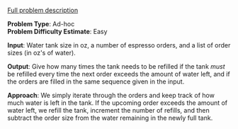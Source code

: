 [Full problem description](https://mausa21.kattis.com/problems/espresso)

**Problem Type**: Ad-hoc  
**Problem Difficulty Estimate**: Easy

**Input**: Water tank size in oz, a number of espresso orders, and a list of order sizes (in oz's of water).

**Output**: Give how many times the tank needs to be refilled if the tank *must* be refilled every time the next order exceeds the amount of water left, 
and if the orders are filled in the same sequence given in the input.

**Approach**: We simply iterate through the orders and keep track of how much water is left in the tank.  If the upcoming order exceeds the amount of water left,
we refill the tank, increment the number of refills, and then subtract the order size from the water remaining in the newly full tank.
